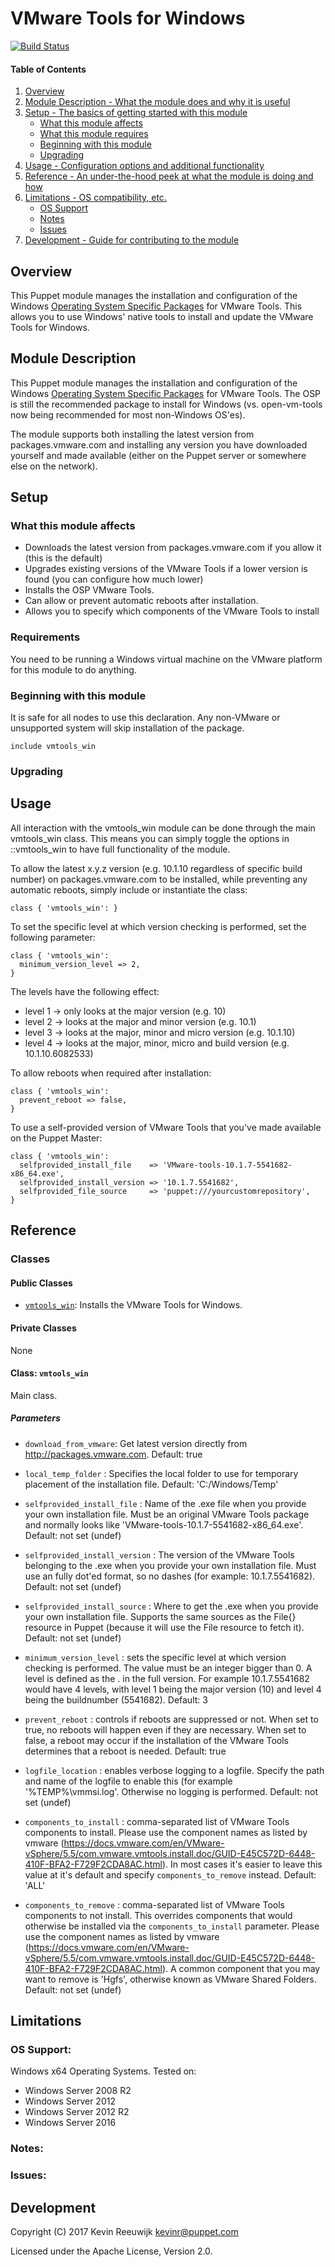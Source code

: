 # VMware Tools for Windows

[![Build Status](https://secure.travis-ci.org/kreeuwijk/vmtools_win.png?branch=master)](http://travis-ci.org/kreeuwijk/vmtools_win)

#### Table of Contents

1. [Overview](#overview)
2. [Module Description - What the module does and why it is useful](#module-description)
3. [Setup - The basics of getting started with this module](#setup)
    * [What this module affects](#what-this-module-affects)
    * [What this module requires](#requirements)
    * [Beginning with this module](#beginning-with-this-module)
    * [Upgrading](#upgrading)
4. [Usage - Configuration options and additional functionality](#usage)
5. [Reference - An under-the-hood peek at what the module is doing and how](#reference)
5. [Limitations - OS compatibility, etc.](#limitations)
    * [OS Support](#os-support)
    * [Notes](#notes)
    * [Issues](#issues)
6. [Development - Guide for contributing to the module](#development)

## Overview

This Puppet module manages the installation and configuration of the Windows [Operating System Specific Packages](http://packages.vmware.com/tools/releases/latest/windows/x64) for VMware Tools. This allows you to use Windows' native tools to install and update the VMware Tools for Windows.

## Module Description

This Puppet module manages the installation and configuration of the Windows [Operating System Specific Packages](http://packages.vmware.com/tools/releases/latest/windows/x64) for VMware Tools. The OSP is still the recommended package to install for Windows (vs. open-vm-tools now being recommended for most non-Windows OS'es).

The module supports both installing the latest version from packages.vmware.com and installing any version you have downloaded yourself and made available (either on the Puppet server or somewhere else on the network).

## Setup

### What this module affects

* Downloads the latest version from packages.vmware.com if you allow it (this is the default)
* Upgrades existing versions of the VMware Tools if a lower version is found (you can configure how much lower)
* Installs the OSP VMware Tools.
* Can allow or prevent automatic reboots after installation.
* Allows you to specify which components of the VMware Tools to install

### Requirements

You need to be running a Windows virtual machine on the VMware platform for this module to do anything.

### Beginning with this module

It is safe for all nodes to use this declaration.  Any non-VMware or unsupported system will skip installation of the package.
```puppet
include vmtools_win
```

### Upgrading

## Usage

All interaction with the vmtools_win module can be done through the main vmtools_win class. This means you can simply toggle the options in ::vmtools_win to have full functionality of the module.

To allow the latest x.y.z version (e.g. 10.1.10 regardless of specific build number) on packages.vmware.com to be installed, while preventing any automatic reboots, simply include or instantiate the class:

```puppet
class { 'vmtools_win': }
```

To set the specific level at which version checking is performed, set the following parameter:

```puppet
class { 'vmtools_win':
  minimum_version_level => 2,
}
```

The levels have the following effect:
* level 1 -> only looks at the major version (e.g. 10)
* level 2 -> looks at the major and minor version (e.g. 10.1)
* level 3 -> looks at the major, minor and micro version (e.g. 10.1.10)
* level 4 -> looks at the major, minor, micro and build version (e.g. 10.1.10.6082533)

To allow reboots when required after installation:

```puppet
class { 'vmtools_win':
  prevent_reboot => false,
}
```

To use a self-provided version of VMware Tools that you've made available on the Puppet Master:

```puppet
class { 'vmtools_win':
  selfprovided_install_file    => 'VMware-tools-10.1.7-5541682-x86_64.exe',
  selfprovided_install_version => '10.1.7.5541682',
  selfprovided_file_source     => 'puppet:///yourcustomrepository',
}
```

## Reference

### Classes

#### Public Classes

* [`vmtools_win`](#class-vmtools_win): Installs the VMware Tools for Windows.

#### Private Classes

None

#### Class: `vmtools_win`

Main class.

##### Parameters

* `download_from_vmware`: Get latest version directly from http://packages.vmware.com.  Default: true

* `local_temp_folder` : Specifies the local folder to use for temporary placement of the installation file. Default: 'C:/Windows/Temp'

* `selfprovided_install_file` : Name of the .exe file when you provide your own installation file. Must be an original VMware Tools package and normally looks like 'VMware-tools-10.1.7-5541682-x86_64.exe'. Default: not set (undef)

* `selfprovided_install_version` : The version of the VMware Tools belonging to the .exe when you provide your own installation file. Must use an fully dot'ed format, so no dashes (for example: 10.1.7.5541682). Default: not set (undef)

* `selfprovided_install_source` : Where to get the .exe when you provide your own installation file. Supports the same sources as the File{} resource in Puppet (because it will use the File resource to fetch it). Default: not set (undef)

* `minimum_version_level` : sets the specific level at which version checking is performed. The value must be an integer bigger than 0. A level is defined as the . in the full version. For example 10.1.7.5541682 would have 4 levels, with level 1 being the major version (10) and level 4 being the buildnumber (5541682). Default: 3

* `prevent_reboot` : controls if reboots are suppressed or not. When set to true, no reboots will happen even if they are necessary. When set to false, a reboot may occur if the installation of the VMware Tools determines that a reboot is needed. Default: true

* `logfile_location` : enables verbose logging to a logfile. Specify the path and name of the logfile to enable this (for example '%TEMP%\vmmsi.log'. Otherwise no logging is performed. Default: not set (undef)

* `components_to_install` : comma-separated list of VMware Tools components to install. Please use the component names as listed by vmware (https://docs.vmware.com/en/VMware-vSphere/5.5/com.vmware.vmtools.install.doc/GUID-E45C572D-6448-410F-BFA2-F729F2CDA8AC.html). In most cases it's easier to leave this value at it's default and specify `components_to_remove` instead. Default: 'ALL' 

* `components_to_remove` : comma-separated list of VMware Tools components to not install. This overrides components that would otherwise be installed via the `components_to_install` parameter. Please use the component names as listed by vmware (https://docs.vmware.com/en/VMware-vSphere/5.5/com.vmware.vmtools.install.doc/GUID-E45C572D-6448-410F-BFA2-F729F2CDA8AC.html). A common component that you may want to remove is 'Hgfs', otherwise known as VMware Shared Folders. Default: not set (undef)

## Limitations

### OS Support:

Windows x64 Operating Systems. Tested on:
* Windows Server 2008 R2
* Windows Server 2012
* Windows Server 2012 R2
* Windows Server 2016

### Notes:

### Issues:

## Development

Copyright (C) 2017 Kevin Reeuwijk <kevinr@puppet.com>

Licensed under the Apache License, Version 2.0.
